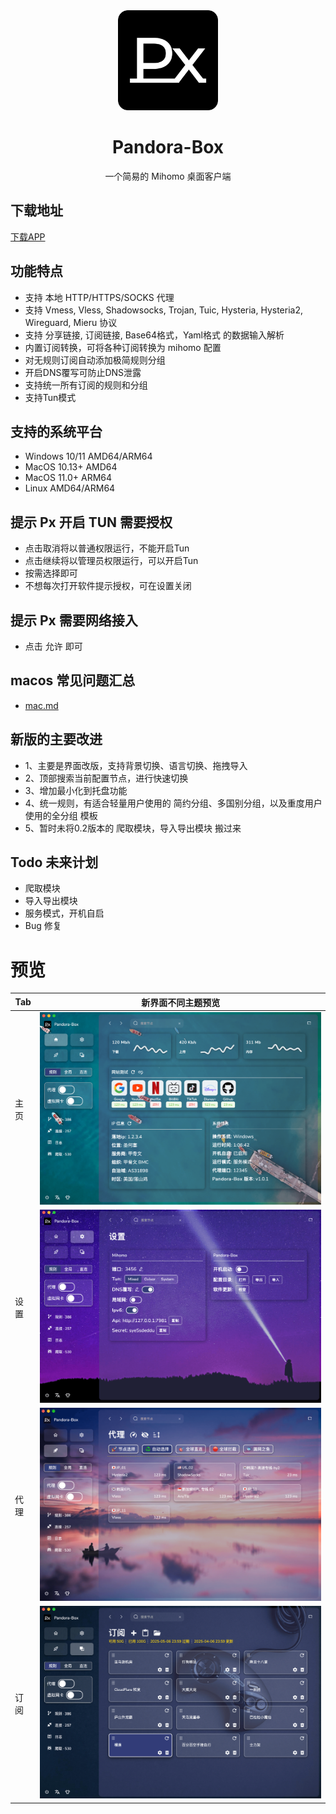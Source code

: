 <div align="center">
<img src="build/appicon.png"  style="width:160px">
<h1>Pandora-Box</h1>
<p>一个简易的 Mihomo 桌面客户端</p>
</div>

## 下载地址

[下载APP](https://github.com/snakem982/Pandora-Box/releases)

## 功能特点

- 支持 本地 HTTP/HTTPS/SOCKS 代理
- 支持 Vmess, Vless, Shadowsocks, Trojan, Tuic, Hysteria, Hysteria2, Wireguard, Mieru 协议
- 支持 分享链接, 订阅链接, Base64格式，Yaml格式 的数据输入解析
- 内置订阅转换，可将各种订阅转换为 mihomo 配置
- 对无规则订阅自动添加极简规则分组
- 开启DNS覆写可防止DNS泄露
- 支持统一所有订阅的规则和分组
- 支持Tun模式

## 支持的系统平台

- Windows 10/11 AMD64/ARM64
- MacOS 10.13+ AMD64
- MacOS 11.0+ ARM64
- Linux AMD64/ARM64

## 提示 Px 开启 TUN 需要授权
- 点击取消将以普通权限运行，不能开启Tun
- 点击继续将以管理员权限运行，可以开启Tun
- 按需选择即可
- 不想每次打开软件提示授权，可在设置关闭

## 提示 Px 需要网络接入
- 点击 允许 即可

## macos 常见问题汇总
- [mac.md](doc/mac/mac.md)

## 新版的主要改进

- 1、主要是界面改版，支持背景切换、语言切换、拖拽导入
- 2、顶部搜索当前配置节点，进行快速切换
- 3、增加最小化到托盘功能
- 4、统一规则，有适合轻量用户使用的 简约分组、多国别分组，以及重度用户使用的全分组 模板
- 5、暂时未将0.2版本的 爬取模块，导入导出模块 搬过来

## Todo 未来计划

- 爬取模块
- 导入导出模块
- 服务模式，开机自启
- Bug 修复

# 预览

| Tab | 新界面不同主题预览                           |
|-----|-------------------------------------|
| 主页  | ![General](doc/img/home.png)        | 
| 设置  | ![Proxies](doc/img/setting.png)     |
| 代理  | ![Profiles](doc/img/proxies.png)    | 
| 订阅  | ![Connection](doc/img/profiles.png) | 